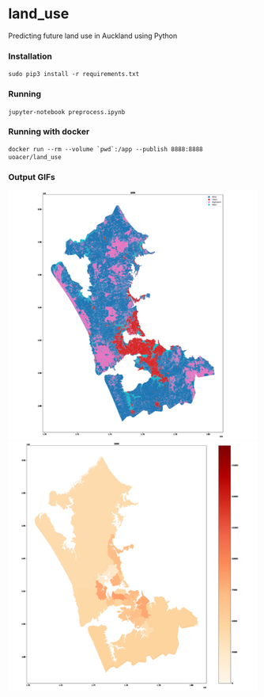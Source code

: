 # land_use
Predicting future land use in Auckland using Python


### Installation

`sudo pip3 install -r requirements.txt`

### Running

`jupyter-notebook preprocess.ipynb`

### Running with docker

```docker
docker run --rm --volume `pwd`:/app --publish 8888:8888 uoacer/land_use
```

### Output GIFs

![land_use.gif](land_use.gif)
![pop.gif](pop.gif)
